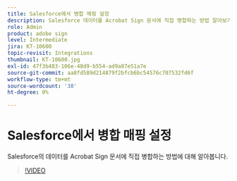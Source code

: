 ```yaml
---
title: Salesforce에서 병합 매핑 설정
description: Salesforce 데이터를 Acrobat Sign 문서에 직접 병합하는 방법 알아보기
role: Admin
product: adobe sign
level: Intermediate
jira: KT-10600
topic-revisit: Integrations
thumbnail: KT-10600.jpg
exl-id: 47f3b483-106e-48d9-b554-ad9a87e51a7e
source-git-commit: aa8fd589d214879f2bfcb6bc54576c707532fd6f
workflow-type: tm+mt
source-wordcount: '38'
ht-degree: 0%

---
```


# Salesforce에서 병합 매핑 설정

Salesforce의 데이터를 Acrobat Sign 문서에 직접 병합하는 방법에 대해 알아봅니다.

>[!VIDEO](https://video.tv.adobe.com/v/3409412?quality=12&learn=on&hidetitle=true)
